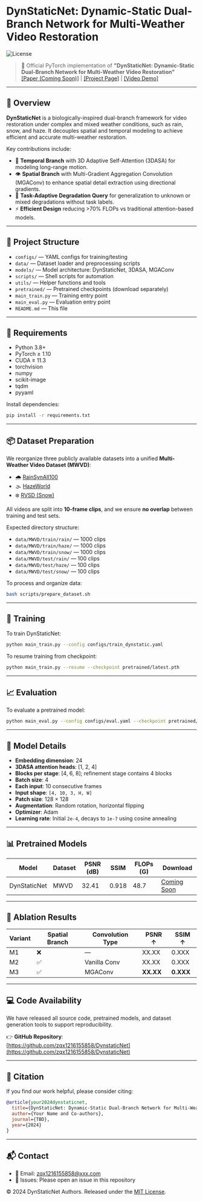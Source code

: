 # DynStaticNet: Dynamic-Static Dual-Branch Network for Multi-Weather Video Restoration

![License](https://img.shields.io/badge/license-MIT-green)

> 🔬 Official PyTorch implementation of **"DynStaticNet: Dynamic-Static Dual-Branch Network for Multi-Weather Video Restoration"**  
> [[Paper (Coming Soon)]](#) | [[Project Page]](#) | [[Video Demo]](#)

---

## 🌟 Overview

**DynStaticNet** is a biologically-inspired dual-branch framework for video restoration under complex and mixed weather conditions, such as rain, snow, and haze. It decouples spatial and temporal modeling to achieve efficient and accurate multi-weather restoration.

Key contributions include:

- 🧠 **Temporal Branch** with 3D Adaptive Self-Attention (3DASA) for modeling long-range motion.
- 👁️ **Spatial Branch** with Multi-Gradient Aggregation Convolution (MGAConv) to enhance spatial detail extraction using directional gradients.
- 🧩 **Task-Adaptive Degradation Query** for generalization to unknown or mixed degradations without task labels.
- ⚡ **Efficient Design** reducing >70% FLOPs vs traditional attention-based models.

---

## 📁 Project Structure

- `configs/` — YAML configs for training/testing  
- `data/` — Dataset loader and preprocessing scripts  
- `models/` — Model architecture: DynStaticNet, 3DASA, MGAConv  
- `scripts/` — Shell scripts for automation  
- `utils/` — Helper functions and tools  
- `pretrained/` — Pretrained checkpoints (download separately)  
- `main_train.py` — Training entry point  
- `main_eval.py` — Evaluation entry point  
- `README.md` — This file

---

## 🐍 Requirements

- Python 3.8+
- PyTorch ≥ 1.10
- CUDA ≥ 11.3
- torchvision
- numpy
- scikit-image
- tqdm
- pyyaml

Install dependencies:

```bash
pip install -r requirements.txt
```

---

## 📦 Dataset Preparation

We reorganize three publicly available datasets into a unified **Multi-Weather Video Dataset (MWVD)**:

- 🌧️ [RainSynAll100](https://github.com/lsy17096535/PRN)
- 🌫️ [HazeWorld](https://github.com/volcanoscout/HazeWorld)
- ❄️ [RVSD (Snow)](https://github.com/chenyanglei/SnowFormer)

All videos are split into **10-frame clips**, and we ensure **no overlap** between training and test sets.

Expected directory structure:

- `data/MWVD/train/rain/` — 1000 clips  
- `data/MWVD/train/haze/` — 1000 clips  
- `data/MWVD/train/snow/` — 1000 clips  
- `data/MWVD/test/rain/` — 100 clips  
- `data/MWVD/test/haze/` — 100 clips  
- `data/MWVD/test/snow/` — 100 clips

To process and organize data:

```bash
bash scripts/prepare_dataset.sh
```

---

## 🚀 Training

To train DynStaticNet:

```bash
python main_train.py --config configs/train_dynstatic.yaml
```

To resume training from checkpoint:

```bash
python main_train.py --resume --checkpoint pretrained/latest.pth
```

---

## 📈 Evaluation

To evaluate a pretrained model:

```bash
python main_eval.py --config configs/eval.yaml --checkpoint pretrained/dynstaticnet.pth
```

---

## 🧠 Model Details

- **Embedding dimension**: 24  
- **3DASA attention heads**: [1, 2, 4]  
- **Blocks per stage**: [4, 6, 8]; refinement stage contains 4 blocks  
- **Batch size**: 4  
- **Each input**: 10 consecutive frames  
- **Input shape**: `[4, 10, 3, H, W]`  
- **Patch size**: 128 × 128  
- **Augmentation**: Random rotation, horizontal flipping  
- **Optimizer**: Adam  
- **Learning rate**: Initial `2e-4`, decays to `1e-7` using cosine annealing

---

## 📊 Pretrained Models

| Model        | Dataset | PSNR (dB) | SSIM  | FLOPs (G) | Download |
|--------------|---------|-----------|-------|-----------|----------|
| DynStaticNet | MWVD    | 32.41     | 0.918 | 48.7      | [Coming Soon](#) |

---

## 🧪 Ablation Results

| Variant | Spatial Branch | Convolution Type | PSNR ↑ | SSIM ↑ |
|---------|----------------|------------------|--------|--------|
| M1      | ❌              | —                | XX.XX  | 0.XXX  |
| M2      | ✅              | Vanilla Conv     | XX.XX  | 0.XXX  |
| M3      | ✅              | MGAConv          | **XX.XX** | **0.XXX** |

---

## 💻 Code Availability

We have released all source code, pretrained models, and dataset generation tools to support reproducibility.

👉 **GitHub Repository**:  
[https://github.com/zqx1216155858/DynstaticNet](https://github.com/zqx1216155858/DynstaticNet)

---

## 📜 Citation

If you find our work helpful, please consider citing:

```bibtex
@article{your2024dynstaticnet,
  title={DynStaticNet: Dynamic-Static Dual-Branch Network for Multi-Weather Video Restoration},
  author={Your Name and Co-authors},
  journal={TBD},
  year={2024}
}
```

---

## 📬 Contact

- 📧 Email: zqx1216155858@xxx.com  
- 🐛 Issues: Please open an issue in this repository

© 2024 DynStaticNet Authors. Released under the [MIT License](LICENSE).
